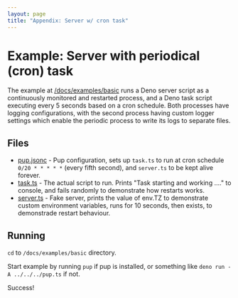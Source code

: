```yaml
---
layout: page
title: "Appendix: Server w/ cron task"
---
```


# Example: Server with periodical (cron) task

The example at [/docs/examples/basic](https://github.com/hexagon/pup/docs/examples/basic) runs a Deno server script as a continuously monitored and restarted process, and a Deno task script executing
every 5 seconds based on a cron schedule. Both processes have logging configurations, with the second process having custom logger settings which enable the periodic process to write its logs to
separate files.

## Files

- [pup.jsonc](./pup.jsonc) - Pup configuration, sets up `task.ts` to run at cron schedule `0/20 * * * * *` (every fifth second), and `server.ts` to be kept alive forever.
- [task.ts](./task.ts) - The actual script to run. Prints "Task starting and working ...." to console, and fails randomly to demonstrate how restarts works.
- [server.ts](./task.ts) - Fake server, prints the value of env.TZ to demonstrate custom environment variables, runs for 10 seconds, then exists, to demonstrade restart behaviour.

## Running

`cd` to `/docs/examples/basic` directory.

Start example by running `pup` if pup is installed, or something like `deno run -A ../../../pup.ts` if not.

Success!
